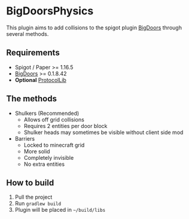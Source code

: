 # BigDoorsPhysics

This plugin aims to add collisions to the spigot plugin [BigDoors](https://www.spigotmc.org/resources/big-doors.58669/) through several methods.

## Requirements
- Spigot / Paper >= 1.16.5
- [BigDoors](https://www.spigotmc.org/resources/big-doors.58669/) >= 0.1.8.42
- **Optional** [ProtocolLib](https://www.spigotmc.org/resources/protocollib.1997/)
## The methods
- Shulkers (Recommended)
    - Allows off grid collisions
    - Requires 2 entities per door block
    - Shulker heads may sometimes be visible without client side mod
- Barriers
    - Locked to minecraft grid
    - More solid
    - Completely invisible
    - No extra entities
 
 ## How to build
 1. Pull the project
 2. Run `gradlew build`
 3. Plugin will be placed in `~/build/libs`
